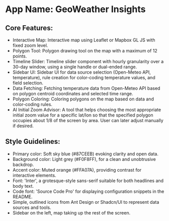# **App Name**: GeoWeather Insights

## Core Features:

- Interactive Map: Interactive map using Leaflet or Mapbox GL JS with fixed zoom level.
- Polygon Tool: Polygon drawing tool on the map with a maximum of 12 points.
- Timeline Slider: Timeline slider component with hourly granularity over a 30-day window, using a single handle or dual-ended range.
- Sidebar UI: Sidebar UI for data source selection (Open-Meteo API, temperature), rule creation for color-coding temperature values, and field selection.
- Data Fetching: Fetching temperature data from Open-Meteo API based on polygon centroid coordinates and selected time range.
- Polygon Coloring: Coloring polygons on the map based on data and color-coding rules.
- AI Initial Zoom Advisor: A tool that helps choosing the most appropriate initial zoom value for a specific lat/lon so that the specified polygon occupies about 1/8 of the screen by area. User can later adjust manually if desired.

## Style Guidelines:

- Primary color: Soft sky blue (#87CEEB) evoking clarity and open data.
- Background color: Light grey (#F0F8FF), for a clean and unobtrusive backdrop.
- Accent color: Muted orange (#FFA07A), providing contrast for interactive elements.
- Font: 'Inter', a grotesque-style sans-serif suitable for both headlines and body text.
- Code font: 'Source Code Pro' for displaying configuration snippets in the README.
- Simple, outlined icons from Ant Design or Shadcn/UI to represent data sources and tools.
- Sidebar on the left, map taking up the rest of the screen.